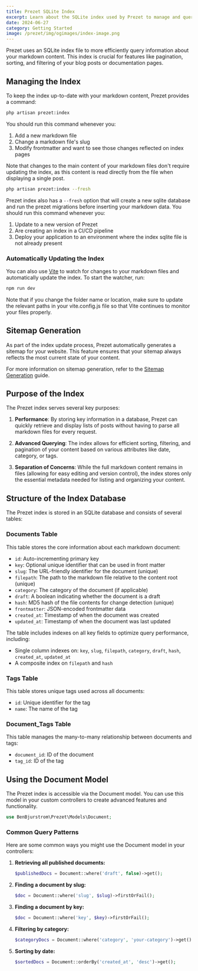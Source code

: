 ```yaml
---
title: Prezet SQLite Index
excerpt: Learn about the SQLite index used by Prezet to manage and query markdown content.
date: 2024-06-27
category: Getting Started
image: /prezet/img/ogimages/index-image.png
---
```


Prezet uses an SQLite index file to more efficiently query information about your markdown content. This index is crucial for features like pagination, sorting, and filtering of your blog posts or documentation pages.

## Managing the Index

To keep the index up-to-date with your markdown content, Prezet provides a command:

```bash
php artisan prezet:index
```

You should run this command whenever you:

1. Add a new markdown file
2. Change a markdown file's slug
3. Modify frontmatter and want to see those changes reflected on index pages

Note that changes to the main content of your markdown files don't require updating the index, as this content is read directly from the file when displaying a single post.

```bash
php artisan prezet:index --fresh
```

Prezet index also has a `--fresh` option that will create a new sqlite database and run the prezet migrations before inserting your markdown data. You should run this command whenever you:

1. Update to a new version of Prezet
2. Are creating an index in a CI/CD pipeline
3. Deploy your application to an environment where the index sqlite file is not already present

### Automatically Updating the Index

You can also use [Vite](https://vite.dev/) to watch for changes to your markdown files and automatically update the index. To start the watcher, run:

```bash
npm run dev
```

Note that if you change the folder name or location, make sure to update the relevant paths in your vite.config.js file so that Vite continues to monitor your files properly.

## Sitemap Generation
As part of the index update process, Prezet automatically generates a sitemap for your website. This feature ensures that your sitemap always reflects the most current state of your content.

For more information on sitemap generation, refer to the [Sitemap Generation](/features/sitemap) guide.

## Purpose of the Index

The Prezet index serves several key purposes:

1. **Performance**: By storing key information in a database, Prezet can quickly retrieve and display lists of posts without having to parse all markdown files for every request.

2. **Advanced Querying**: The index allows for efficient sorting, filtering, and pagination of your content based on various attributes like date, category, or tags.

3. **Separation of Concerns**: While the full markdown content remains in files (allowing for easy editing and version control), the index stores only the essential metadata needed for listing and organizing your content.

## Structure of the Index Database

The Prezet index is stored in an SQLite database and consists of several tables:

### Documents Table

This table stores the core information about each markdown document:

- `id`: Auto-incrementing primary key
- `key`: Optional unique identifier that can be used in front matter
- `slug`: The URL-friendly identifier for the document (unique)
- `filepath`: The path to the markdown file relative to the content root (unique)
- `category`: The category of the document (if applicable)
- `draft`: A boolean indicating whether the document is a draft
- `hash`: MD5 hash of the file contents for change detection (unique)
- `frontmatter`: JSON-encoded frontmatter data
- `created_at`: Timestamp of when the document was created
- `updated_at`: Timestamp of when the document was last updated

The table includes indexes on all key fields to optimize query performance, including:
- Single column indexes on: `key`, `slug`, `filepath`, `category`, `draft`, `hash`, `created_at`, `updated_at`
- A composite index on `filepath` and `hash`

### Tags Table

This table stores unique tags used across all documents:

- `id`: Unique identifier for the tag
- `name`: The name of the tag

### Document_Tags Table

This table manages the many-to-many relationship between documents and tags:

- `document_id`: ID of the document
- `tag_id`: ID of the tag

## Using the Document Model

The Prezet index is accessible via the Document model. You can use this model in your custom controllers to create advanced features and functionality.

```php
use BenBjurstrom\Prezet\Models\Document;
```

### Common Query Patterns

Here are some common ways you might use the Document model in your controllers:

1. **Retrieving all published documents:**

   ```php
   $publishedDocs = Document::where('draft', false)->get();
   ```

2. **Finding a document by slug:**

   ```php
   $doc = Document::where('slug', $slug)->firstOrFail();
   ```

3. **Finding a document by key:**

   ```php
   $doc = Document::where('key', $key)->firstOrFail();
   ```

4. **Filtering by category:**

   ```php
   $categoryDocs = Document::where('category', 'your-category')->get();
   ```

5. **Sorting by date:**

   ```php
   $sortedDocs = Document::orderBy('created_at', 'desc')->get();
   ```
